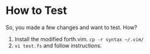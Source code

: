 # How to Test

So, you made a few changes and want to test. How?

1. Install the modified forth.vim. `cp -r syntax ~/.vim/`
2. `vi test.fs` and follow instructions.